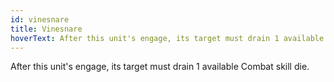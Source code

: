 ```yaml
---
id: vinesnare
title: Vinesnare
hoverText: After this unit's engage, its target must drain 1 available Combat skill die.
---
```


After this unit's engage, its target must drain 1 available Combat skill die.